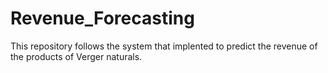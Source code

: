# Revenue_Forecasting
This repository follows the system that implented to predict the revenue of the products of Verger naturals.
